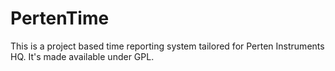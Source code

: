 # PertenTime
This is a project based time reporting system tailored for Perten Instruments HQ. It's made available under GPL.

